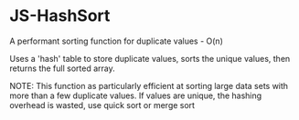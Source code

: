 # JS-HashSort
A performant sorting function for duplicate values - O(n)

Uses a 'hash' table to store duplicate values, sorts the unique values, then returns the full sorted array.

NOTE: This function as particularly efficient at sorting large data sets with more than a few duplicate values. If values are unique, the hashing overhead is wasted, use quick sort or merge sort
